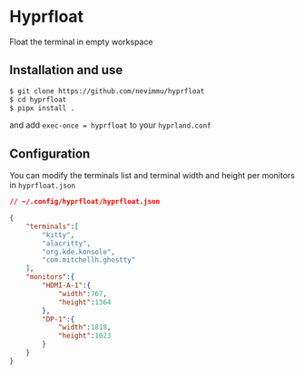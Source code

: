 # Hyprfloat

Float the terminal in empty workspace

## Installation and use

```bash
$ git clone https://github.com/nevimmu/hyprfloat
$ cd hyprfloat
$ pipx install .
```

and add `exec-once = hyprfloat` to your `hyprland.conf`

## Configuration
You can modify the terminals list and terminal width and height per monitors in `hyprfloat.json`

```json
// ~/.config/hyprfloat/hyprfloat.json

{
	"terminals":[
		"kitty",
		"alacritty",
		"org.kde.konsole",
		"com.mitchellh.ghostty"
	],
	"monitors":{
		"HDMI-A-1":{
			"width":767,
			"height":1364
		},
		"DP-1":{
			"width":1818,
			"height":1023
		}
	}
}
```